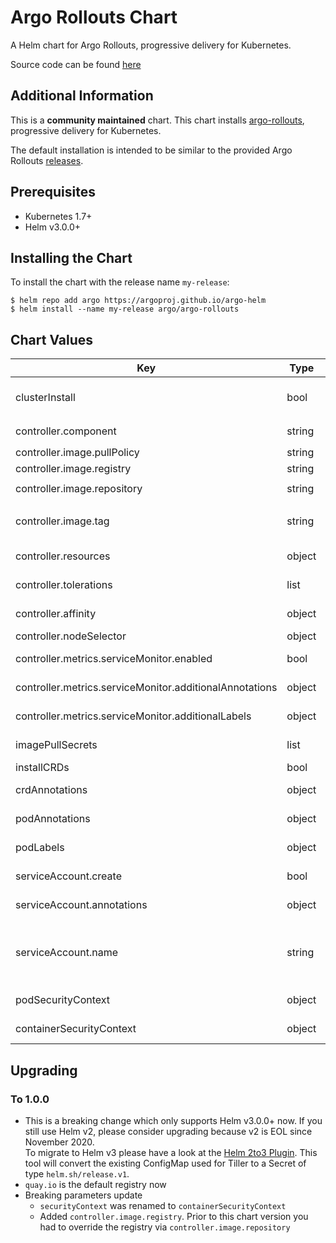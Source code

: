# Argo Rollouts Chart

A Helm chart for Argo Rollouts, progressive delivery for Kubernetes.

Source code can be found [here](https://github.com/argoproj/argo-rollouts)

## Additional Information

This is a **community maintained** chart. This chart installs [argo-rollouts](https://argoproj.github.io/argo-rollouts/), progressive delivery for Kubernetes.

The default installation is intended to be similar to the provided Argo Rollouts [releases](https://github.com/argoproj/argo-rollouts/releases).

## Prerequisites

- Kubernetes 1.7+
- Helm v3.0.0+


## Installing the Chart

To install the chart with the release name `my-release`:

```console
$ helm repo add argo https://argoproj.github.io/argo-helm
$ helm install --name my-release argo/argo-rollouts
```

## Chart Values

| Key | Type | Default | Description |
|-----|------|---------|-------------|
| clusterInstall | bool | `true` | `false` runs controller in namespaced mode (does not require cluster RBAC) |
| controller.component | string | `"rollouts-controller"` | Value of label `app.kubernetes.io/component` |
| controller.image.pullPolicy | string | `"IfNotPresent"` | Image pull policy |
| controller.image.registry | string | `quay.io` | Registry to use |
| controller.image.repository | string | `"argoproj/argo-rollouts"` | Repository to use |
| controller.image.tag | string | `""` | Overrides the image tag (default is the chart appVersion) |
| controller.resources | object | `{}` | Resource limits and requests for the controller pods. |
| controller.tolerations | list | `[]` | [Tolerations for use with node taints](https://kubernetes.io/docs/concepts/configuration/taint-and-toleration/) |
| controller.affinity | object | `{}` | [Assign custom affinity rules to the deployment](https://kubernetes.io/docs/concepts/configuration/assign-pod-node/) |
| controller.nodeSelector | object | `{}` | [Node selector](https://kubernetes.io/docs/user-guide/node-selection/) |
| controller.metrics.serviceMonitor.enabled | bool | `false` | Enable a prometheus ServiceMonitor |
| controller.metrics.serviceMonitor.additionalAnnotations | object | `{}` | Annotations to be added to the ServiceMonitor |
| controller.metrics.serviceMonitor.additionalLabels | object | `{}` | Labels to be added to the ServiceMonitor |
| imagePullSecrets | list | `[]` | Registry secret names as an array |
| installCRDs | bool | `true` | Install and upgrade CRDs |
| crdAnnotations | object | `{}` | Annotations to be added to all CRDs |
| podAnnotations | object | `{}` | Annotations to be added to the Rollout pods |
| podLabels | object | `{}` | Labels to be added to the Rollout pods |
| serviceAccount.create | bool | `true` | Specifies whether a service account should be created |
| serviceAccount.annotations | object | `{}` | Annotations to add to the service account |
| serviceAccount.name | string | `""` | The name of the service account to use. If not set and create is true, a name is generated using the fullname template |
| podSecurityContext | object | `{"runAsNonRoot": true}` | Security Context to set on pod level |
| containerSecurityContext | object | `{}` | Security Context to set on container level |

## Upgrading

### To 1.0.0

* This is a breaking change which only supports Helm v3.0.0+ now. If you still use Helm v2, please consider upgrading because v2 is EOL since November 2020.  
  To migrate to Helm v3 please have a look at the [Helm 2to3 Plugin](https://github.com/helm/helm-2to3). This tool will convert the existing ConfigMap used for Tiller to a Secret of type `helm.sh/release.v1`.
* `quay.io` is the default registry now
* Breaking parameters update
  * `securityContext` was renamed to `containerSecurityContext`
  * Added `controller.image.registry`. Prior to this chart version you had to override the registry via `controller.image.repository`
